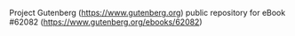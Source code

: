 Project Gutenberg (https://www.gutenberg.org) public repository for eBook #62082 (https://www.gutenberg.org/ebooks/62082)
